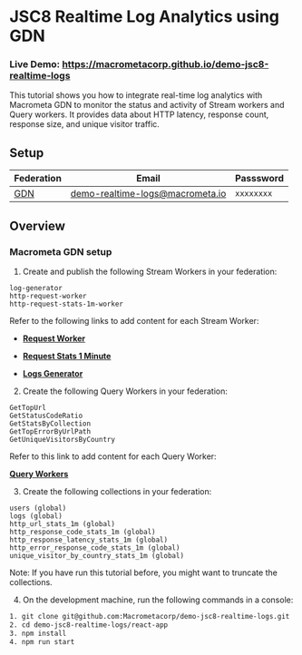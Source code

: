 # JSC8 Realtime Log Analytics using GDN

### Live Demo: https://macrometacorp.github.io/demo-jsc8-realtime-logs

This tutorial shows you how to integrate real-time log analytics with Macrometa GDN to monitor the status and activity of Stream workers and Query workers. It provides data about HTTP latency, response count, response size, and unique visitor traffic.

## Setup

| **Federation**                        | **Email**                       | **Passsword** |
| ------------------------------------- | ------------------------------- | ------------- |
| [GDN](https://gdn.paas.macrometa.io/) | demo-realtime-logs@macrometa.io | `xxxxxxxx`    |

## Overview

### Macrometa GDN setup

1. Create and publish the following Stream Workers in your federation:

```
log-generator
http-request-worker
http-request-stats-1m-worker
```

Refer to the following links to add content for each Stream Worker:

-   **[Request Worker](stream-apps/http-request-worker.md)**

-   **[Request Stats 1 Minute](stream-apps/http-request-stats-1m-worker.md)**

-   **[Logs Generator](stream-apps/log-generator.md)**

2. Create the following Query Workers in your federation:

```
GetTopUrl
GetStatusCodeRatio
GetStatsByCollection
GetTopErrorByUrlPath
GetUniqueVisitorsByCountry
```

Refer to this link to add content for each Query Worker:

**[Query Workers](stream-apps/query-worker.md)**

3. Create the following collections in your federation:

```
users (global)
logs (global)
http_url_stats_1m (global)
http_response_code_stats_1m (global)
http_response_latency_stats_1m (global)
http_error_response_code_stats_1m (global)
unique_visitor_by_country_stats_1m (global)
```

Note: If you have run this tutorial before, you might want to truncate the collections.

4. On the development machine, run the following commands in a console:

```bash
1. git clone git@github.com:Macrometacorp/demo-jsc8-realtime-logs.git
2. cd demo-jsc8-realtime-logs/react-app
3. npm install
4. npm run start
```
